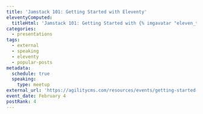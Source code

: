 ```yaml
---
title: 'Jamstack 101: Getting Started with Eleventy'
eleventyComputed:
  titleHtml: 'Jamstack 101: Getting Started with {% imgavatar "eleven_ty", "z-avatar-eq" %}Eleventy, presented by {% imgavatar "agilitycms", "z-avatar-eq" %}Agility CMS'
categories:
  - presentations
tags:
  - external
  - speaking
  - eleventy
  - popular-posts
metadata:
  schedule: true
  speaking:
    type: meetup
external_url: 'https://agilitycms.com/resources/events/getting-started-with-eleventy'
event_date: February 4
postRank: 4
---
```


